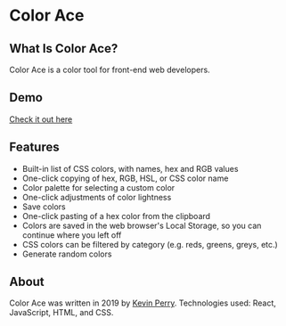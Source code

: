# Color Ace

## What Is Color Ace?
Color Ace is a color tool for front-end web developers.

## Demo
[Check it out here](https://colorace.netlify.com/)

## Features
- Built-in list of CSS colors, with names, hex and RGB values
- One-click copying of hex, RGB, HSL, or CSS color name
- Color palette for selecting a custom color
- One-click adjustments of color lightness
- Save colors
- One-click pasting of a hex color from the clipboard
- Colors are saved in the web browser's Local Storage, so you can continue where you left off
- CSS colors can be filtered by category (e.g. reds, greens, greys, etc.)
- Generate random colors

## About
Color Ace was written in 2019 by [Kevin Perry](https://k-perry.github.io/).  Technologies used: React, JavaScript, HTML, and CSS.